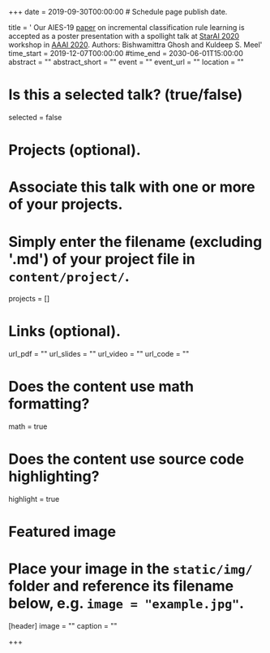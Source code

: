 +++
date = 2019-09-30T00:00:00  # Schedule page publish date.

title = ' Our AIES-19 <a href="https://bishwamittra.github.io/publication/imli-ghosh.pdf">paper</a> on incremental classification rule learning is accepted as a poster presentation with a spollight talk at <a href="http://www.starai.org/2020/">StarAI 2020</a> workshop in <a href="https://aaai.org/Conferences/AAAI-20/">AAAI 2020</a>. Authors: Bishwamittra Ghosh and Kuldeep S. Meel'
time_start = 2019-12-07T00:00:00
#time_end = 2030-06-01T15:00:00
abstract = ""
abstract_short = ""
event = ""
event_url = ""
location = ""

# Is this a selected talk? (true/false)
selected = false

# Projects (optional).
#   Associate this talk with one or more of your projects.
#   Simply enter the filename (excluding '.md') of your project file in `content/project/`.
projects = []

# Links (optional).
url_pdf = ""
url_slides = ""
url_video = ""
url_code = ""

# Does the content use math formatting?
math = true

# Does the content use source code highlighting?
highlight = true

# Featured image
# Place your image in the `static/img/` folder and reference its filename below, e.g. `image = "example.jpg"`.
[header]
image = ""
caption = ""

+++
